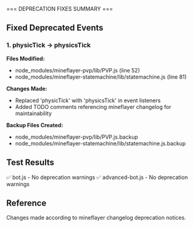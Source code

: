 === DEPRECATION FIXES SUMMARY ===

## Fixed Deprecated Events

### 1. physicTick → physicsTick

**Files Modified:**

- node_modules/mineflayer-pvp/lib/PVP.js (line 52)
- node_modules/mineflayer-statemachine/lib/statemachine.js (line 81)

**Changes Made:**

- Replaced 'physicTick' with 'physicsTick' in event listeners
- Added TODO comments referencing mineflayer changelog for maintainability

**Backup Files Created:**

- node_modules/mineflayer-pvp/lib/PVP.js.backup
- node_modules/mineflayer-statemachine/lib/statemachine.js.backup

## Test Results

✅ bot.js - No deprecation warnings
✅ advanced-bot.js - No deprecation warnings

## Reference

Changes made according to mineflayer changelog deprecation notices.
